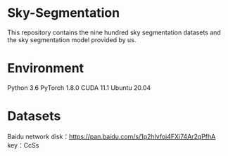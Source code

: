 # Sky-Segmentation
This repository  contains the nine hundred sky segmentation datasets and the sky segmentation model provided by us.

# Environment
Python 3.6
PyTorch 1.8.0
CUDA 11.1
Ubuntu 20.04

# Datasets
Baidu network disk：https://pan.baidu.com/s/1p2hlvfoi4FXi74Ar2qPfhA 
key：CcSs
